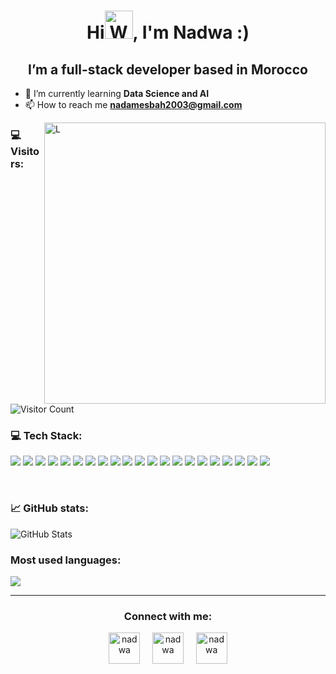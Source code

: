 <h1 align="center">Hi<img src="https://raw.githubusercontent.com/nixin72/nixin72/master/wave.gif" alt="Waving hand animated gif" height="45" width="45" />, I'm Nadwa :)</h1>
<h2 align="center">I’m a full-stack developer based in Morocco</h2>

- 🌱 I’m currently learning **Data Science and AI**
- 📫 How to reach me **nadamesbah2003@gmail.com**

<img align="right" width="450px" height="auto" alt="L" src="https://static1.srcdn.com/wordpress/wp-content/uploads/2024/02/cha-hae-in-1.jpg?q=70&fit=crop&w=1140&h=&dpr=1" />

<h3 align="left">💻 Visitors:</h3>

![Visitor Count](https://profile-counter.glitch.me/{NadaMesbah}/count.svg)



<h3 align="left">💻 Tech Stack:</h3>
<p align="left">
<img src ="https://img.shields.io/badge/C-00599C?style=for-the-badge&logo=c&logoColor=white"/>
<img src="https://img.shields.io/badge/java-%23ED8B00.svg?style=for-the-badge&logo=openjdk&logoColor=white"/>
<img src="https://img.shields.io/badge/express.js-%23404d59.svg?style=for-the-badge&logo=express&logoColor=%2361DAFB"/>
<img src="https://img.shields.io/badge/nestjs-%23E0234E.svg?style=for-the-badge&logo=nestjs&logoColor=white"/>
<img src="https://img.shields.io/badge/Next-black?style=for-the-badge&logo=next.js&logoColor=white"/>
<img src="https://img.shields.io/badge/react-%2320232a.svg?style=for-the-badge&logo=react&logoColor=%2361DAFB"/>
<img src="https://img.shields.io/badge/Socket.io-black?style=for-the-badge&logo=socket.io&badgeColor=010101"/>
<img src="https://img.shields.io/badge/c%23-%23239120.svg?style=for-the-badge&logo=csharp&logoColor=white"/>
<img src="https://img.shields.io/badge/html5%20-%23E34F26.svg?&style=for-the-badge&logo=html5&logoColor=white"/>
<img src="https://img.shields.io/badge/css3-%231572B6.svg?style=for-the-badge&logo=css3&logoColor=white"/>
<img src="https://img.shields.io/badge/bootstrap-%238511FA.svg?style=for-the-badge&logo=bootstrap&logoColor=white"/>
<img src="https://img.shields.io/badge/javascript-%23323330.svg?style=for-the-badge&logo=javascript&logoColor=%23F7DF1E"/>
<img src ="https://img.shields.io/badge/android-%2307405e.svg?&style=for-the-badge&logo=android&logoColor=white"/>
<img src="https://img.shields.io/badge/python-3670A0?style=for-the-badge&logo=python&logoColor=ffdd54"/>
<img src="https://img.shields.io/badge/git%20-%23F05033.svg?&style=for-the-badge&logo=git&logoColor=white"/>
<img src="https://img.shields.io/badge/mysql-%2300f.svg?&style=for-the-badge&logo=mysql&logoColor=white"/>
<img src ="https://img.shields.io/badge/MongoDB-%234ea94b.svg?&style=for-the-badge&logo=mongodb&logoColor=white"/>
<img src ="https://img.shields.io/badge/sqlite-%2307405e.svg?&style=for-the-badge&logo=sqlite&logoColor=white"/>
<img src ="https://img.shields.io/badge/Django-092E20?style=for-the-badge&logo=django&logoColor=white"/>
<img src ="https://img.shields.io/badge/.NET-5C2D91?style=for-the-badge&logo=.net&logoColor=white"/>
<img src="https://img.shields.io/badge/node.js-6DA55F?style=for-the-badge&logo=node.js&logoColor=white"/>
</p><br>

<h3 align="left">📈 GitHub stats: </h3>

![GitHub Stats](https://github-readme-stats.vercel.app/api?username=NadaMesbah&show_icons=true&theme=radical)

<h3 align="left">Most used languages: </h3>
<img src="https://github-readme-stats.vercel.app/api/top-langs/?username=NadaMesbah&layout=compact&theme=radical"/>
<hr>
<h3 align="center">Connect with me:</h3>
<p align="center">
<a href="https://twitter.com/ivy_lecter" target="blank"><img align="center" src="https://img.icons8.com/avantgarde/100/twitter.png" alt="nadwa" height="50" width="50" /></a> &nbsp;&nbsp;&nbsp;
<a href="https://www.linkedin.com/in/nada-mesbah-132068266/" target="blank"><img align="center" src="https://img.icons8.com/color/48/linkedin.png" alt="nadwa" height="50" width="50" /></a>&nbsp;&nbsp;&nbsp;&nbsp;
<a href="https://discord.gg/#1687" target="blank"><img align="center" src="https://img.icons8.com/avantgarde/100/discord-logo.png" alt="nadwa" height="50" width="50" /></a>
</p>
